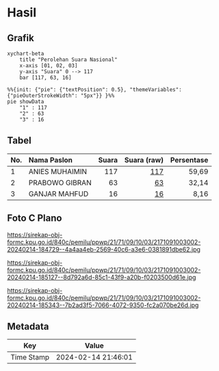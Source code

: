 # Hasil

## Grafik

```mermaid
xychart-beta
    title "Perolehan Suara Nasional"
    x-axis [01, 02, 03]
    y-axis "Suara" 0 --> 117
    bar [117, 63, 16]
```

```mermaid
%%{init: {"pie": {"textPosition": 0.5}, "themeVariables": {"pieOuterStrokeWidth": "5px"}} }%%
pie showData
    "1" : 117
    "2" : 63
    "3" : 16
```

## Tabel

| No. | Nama Paslon    | Suara | Suara (raw) | Persentase |
|:--- |:-------------- | -----:| -----------:| ----------:|
| 1   | ANIES MUHAIMIN | 117   | [117][p-1]  | 59,69      |
| 2   | PRABOWO GIBRAN | 63    | [63][p-2]   | 32,14      |
| 3   | GANJAR MAHFUD  | 16    | [16][p-3]   | 8,16       |


[p-1]: https://github.com/gigit-pemilu/pemilu-2024/blob/main/pilpres/hitung-suara/sub/21-kepulauan-riau/sub/71-kota-batam/sub/09-bengkong/sub/1003-sadai/sub/002-tps/sub/paslon-1.txt
[p-2]: https://github.com/gigit-pemilu/pemilu-2024/blob/main/pilpres/hitung-suara/sub/21-kepulauan-riau/sub/71-kota-batam/sub/09-bengkong/sub/1003-sadai/sub/002-tps/sub/paslon-2.txt
[p-3]: https://github.com/gigit-pemilu/pemilu-2024/blob/main/pilpres/hitung-suara/sub/21-kepulauan-riau/sub/71-kota-batam/sub/09-bengkong/sub/1003-sadai/sub/002-tps/sub/paslon-3.txt

## Foto C Plano

https://sirekap-obj-formc.kpu.go.id/840c/pemilu/ppwp/21/71/09/10/03/2171091003002-20240214-184729--4a4aa4eb-2569-40c6-a3e6-0381891dbe62.jpg

https://sirekap-obj-formc.kpu.go.id/840c/pemilu/ppwp/21/71/09/10/03/2171091003002-20240214-185127--8d792a6d-85c1-43f9-a20b-f0203500d61e.jpg

https://sirekap-obj-formc.kpu.go.id/840c/pemilu/ppwp/21/71/09/10/03/2171091003002-20240214-185343--7b2ad3f5-7066-4072-9350-fc2a070be26d.jpg


## Metadata

| Key        | Value               |
| ---------- | ------------------- |
| Time Stamp | 2024-02-14 21:46:01 |



